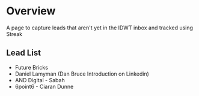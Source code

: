 # Overview

A page to capture leads that aren't yet in the IDWT inbox and tracked using Streak

## Lead List

- Future Bricks
- Daniel Lamyman (Dan Bruce Introduction on Linkedin)
- AND Digital - Sabah
- 6point6 - Ciaran Dunne
